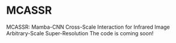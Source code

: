 # MCASSR
MCASSR: Mamba-CNN Cross-Scale Interaction for Infrared Image Arbitrary-Scale Super-Resolution
The code is coming soon!
